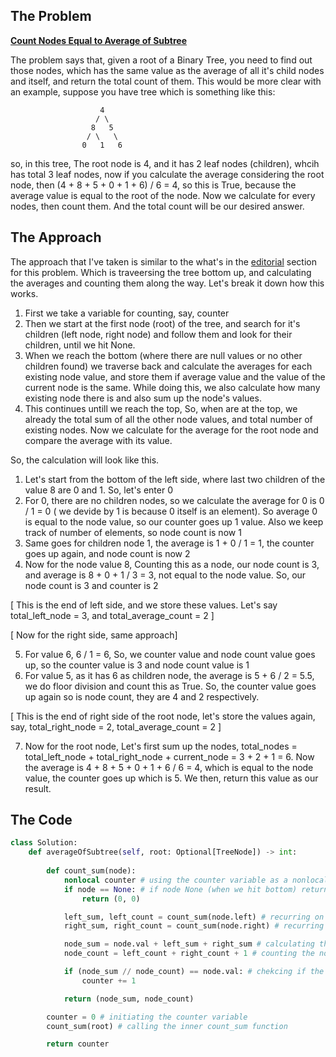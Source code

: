 ## The Problem
**[Count Nodes Equal to Average of Subtree](https://leetcode.com/problems/count-nodes-equal-to-average-of-subtree/description/?envType=daily-question&envId=2023-11-02)**

The problem says that, given a root of a Binary Tree, you need to find out those nodes, which has the same value as the average of all it's child nodes and itself, and return the total count of them. This would be more clear with an example, suppose you have tree which is something like this:

                        4
                       / \
                      8   5
                     / \   \
                    0   1   6


so, in this tree, The root node is 4, and it has 2 leaf nodes (children), whcih has total 3 leaf nodes, now if you calculate the average considering the root node, then (4 + 8 + 5 + 0 + 1 + 6) / 6 = 4, so this is True, because the average value is equal to the root of the node. Now we calculate for every nodes, then count them. And the total count will be our desired answer.

## The Approach
The approach that I've taken is similar to the what's in the [editorial](https://leetcode.com/problems/count-nodes-equal-to-average-of-subtree/editorial/?envType=daily-question&envId=2023-11-02) section for this problem. Which is traveersing the tree bottom up, and calculating the averages and counting them along the way. Let's break it down how this works. 

1. First we take a variable for counting, say, counter
2. Then we start at the first node (root) of the tree, and search for it's children (left node, right node) and follow them and look for their children, until we hit None.
3. When we reach the bottom (where there are null values or no other children found) we traverse back and calculate the averages for each existing node value, and store them if average value and the value of the current node is the same. While doing this, we also calculate how many existing node there is and also sum up the node's values.
4. This continues untill we reach the top, So, when are at the top, we already the total sum of all the other node values, and total number of existing nodes. Now we calculate for the average for the root node and compare the average with its value.

So, the calculation will look like this.

1. Let's start from the bottom of the left side, where last two children of the value 8 are 0 and 1. So, let's enter 0
2. For 0, there are no children nodes, so we calculate the average for 0 is 0 / 1 = 0 ( we devide by 1 is because 0 itself is an element). So average 0 is equal to the node value, so our counter goes up 1 value. Also we keep track of number of elements, so node count is now 1
3. Same goes for children node 1, the average is 1 + 0 / 1 = 1, the counter goes up again, and node count is now 2
4. Now for the node value 8, Counting this as a node, our node count is 3, and average is 8 + 0 + 1 / 3 = 3, not equal to the node value. So, our node count is 3 and counter is 2

[ This is the end of left side, and we store these values. Let's say total_left_node = 3, and total_average_count = 2 ]

[ Now for the right side, same approach]

5. For value 6, 6 / 1 = 6, So, we counter value and node count value goes up, so the counter value is 3 and node count value is 1
6. For value 5, as it has 6 as children node, the average is 5 + 6 / 2 = 5.5, we do floor division and count this as True. So, the counter value goes up again so is node count, they are 4 and 2 respectively.

[ This is the end of right side of the root node, let's store the values again, say, total_right_node = 2, total_average_count = 2 ]

7. Now for the root node, Let's first sum up the nodes, total_nodes = total_left_node + total_right_node + current_node = 3 + 2 + 1 = 6. Now the average is 4 + 8 + 5 + 0 + 1 + 6 / 6 = 4, which is equal to the node value, the counter goes up which is 5. We then, return this value as our result.

## The Code

```python
class Solution:
    def averageOfSubtree(self, root: Optional[TreeNode]) -> int:
        
        def count_sum(node):
            nonlocal counter # using the counter variable as a nonlocal one, this means, the counter value outside this function will have same value after each update.
            if node == None: # if node None (when we hit bottom) return (0, 0)
                return (0, 0)

            left_sum, left_count = count_sum(node.left) # recurring on the left side, this will execute until we reach the bottom of the left side
            right_sum, right_count = count_sum(node.right) # recurring on the left side, this will execute until we reach the bottom of the right side

            node_sum = node.val + left_sum + right_sum # calculating the sum for each node 
            node_count = left_count + right_count + 1 # counting the nodes

            if (node_sum // node_count) == node.val: # chekcing if the averages matches the current node value, if it does counter goes up 1 value
                counter += 1

            return (node_sum, node_count)

        counter = 0 # initiating the counter variable
        count_sum(root) # calling the inner count_sum function

        return counter
```